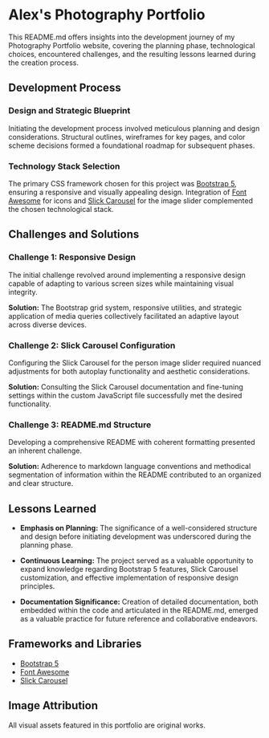 # Alex's Photography Portfolio

This README.md offers insights into the development journey of my Photography Portfolio website, covering the planning phase, technological choices, encountered challenges, and the resulting lessons learned during the creation process.

## Development Process

### Design and Strategic Blueprint

Initiating the development process involved meticulous planning and design considerations. Structural outlines, wireframes for key pages, and color scheme decisions formed a foundational roadmap for subsequent phases.

### Technology Stack Selection

The primary CSS framework chosen for this project was [Bootstrap 5](https://getbootstrap.com/), ensuring a responsive and visually appealing design. Integration of [Font Awesome](https://fontawesome.com/) for icons and [Slick Carousel](https://github.com/kenwheeler/slick/) for the image slider complemented the chosen technological stack.

## Challenges and Solutions

### Challenge 1: Responsive Design

The initial challenge revolved around implementing a responsive design capable of adapting to various screen sizes while maintaining visual integrity.

**Solution:** The Bootstrap grid system, responsive utilities, and strategic application of media queries collectively facilitated an adaptive layout across diverse devices.

### Challenge 2: Slick Carousel Configuration

Configuring the Slick Carousel for the person image slider required nuanced adjustments for both autoplay functionality and aesthetic considerations.

**Solution:** Consulting the Slick Carousel documentation and fine-tuning settings within the custom JavaScript file successfully met the desired functionality.

### Challenge 3: README.md Structure

Developing a comprehensive README with coherent formatting presented an inherent challenge.

**Solution:** Adherence to markdown language conventions and methodical segmentation of information within the README contributed to an organized and clear structure.

## Lessons Learned

- **Emphasis on Planning:** The significance of a well-considered structure and design before initiating development was underscored during the planning phase.

- **Continuous Learning:** The project served as a valuable opportunity to expand knowledge regarding Bootstrap 5 features, Slick Carousel customization, and effective implementation of responsive design principles.

- **Documentation Significance:** Creation of detailed documentation, both embedded within the code and articulated in the README.md, emerged as a valuable practice for future reference and collaborative endeavors.

## Frameworks and Libraries

- [Bootstrap 5](https://getbootstrap.com/)
- [Font Awesome](https://fontawesome.com/)
- [Slick Carousel](https://github.com/kenwheeler/slick/)

## Image Attribution

All visual assets featured in this portfolio are original works.
